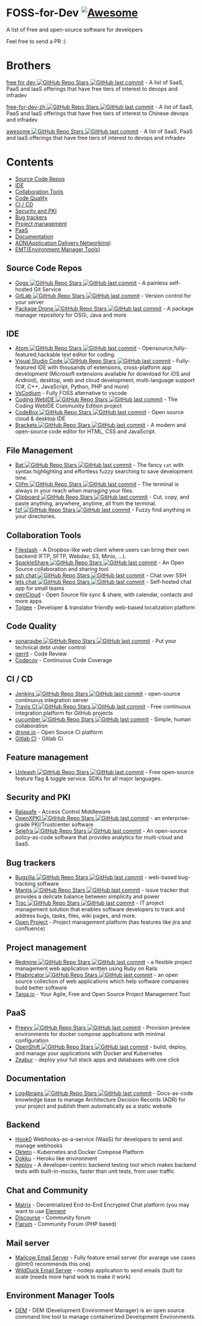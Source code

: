 # FOSS-for-Dev  [![Awesome](https://cdn.rawgit.com/sindresorhus/awesome/d7305f38d29fed78fa85652e3a63e154dd8e8829/media/badge.svg)](https://github.com/sindresorhus/awesome)
A list of Free and open-source software for developers

 
Feel free to send a PR :)
# Brothers
[free for dev ![GitHub Repo Stars](https://img.shields.io/github/stars/ripienaar/free-for-dev) ![GitHub last commit](https://img.shields.io/github/last-commit/ripienaar/free-for-dev)](https://github.com/ripienaar/free-for-dev) - A list of SaaS, PaaS and IaaS offerings that have free tiers of interest to devops and infradev

[free-for-dev-zh ![GitHub Repo Stars](https://img.shields.io/github/stars/qinghuaiorg/free-for-dev-zh) ![GitHub last commit](https://img.shields.io/github/last-commit/qinghuaiorg/free-for-dev-zh)](https://github.com/qinghuaiorg/free-for-dev-zh) - A list of SaaS, PaaS and IaaS offerings that have free tiers of interest to Chinese devops and infradev

[awesome ![GitHub Repo Stars](https://img.shields.io/github/stars/sindresorhus/awesome) ![GitHub last commit](https://img.shields.io/github/last-commit/sindresorhus/awesome)](https://github.com/sindresorhus/awesome) - A list of SaaS, PaaS and IaaS offerings that have free tiers of interest to devops and infradev


# Contents
   * [Source Code Repos](#source-code-repos)
   * [IDE](#ide)
   * [Collaboration Tools](#collaboration-tools)
   * [Code Quality](#code-quality)
   * [CI / CD](#ci--cd)
   * [Security and PKI](#security-and-pki)
   * [Bug trackers](#bug-trackers)
   * [Project management](#project-management)
   * [PaaS](#paas)
   * [Documentation](#documentation)
   * [ADN(Application Delivery Networking)](#adn)
   * [EMT(Environment Manager Tools)](#emt)
   


## Source Code Repos 

 * [Gogs ![GitHub Repo Stars](https://img.shields.io/github/stars/gogits/gogs) ![GitHub last commit](https://img.shields.io/github/last-commit/gogits/gogs)](https://github.com/gogits/gogs)  - A painless self-hosted Git Service 
 * [GitLab ![GitHub Repo Stars](https://img.shields.io/github/stars/gitlabhq/gitlabhq) ![GitHub last commit](https://img.shields.io/github/last-commit/gitlabhq/gitlabhq)](https://github.com/gitlabhq/gitlabhq) - Version control for your server
 * [Package Drone ![GitHub Repo Stars](https://img.shields.io/github/stars/eclipse/packagedrone) ![GitHub last commit](https://img.shields.io/github/last-commit/eclipse/packagedrone)](https://github.com/eclipse/packagedrone) - A package manager repository for OSGi, Java and more


## IDE 
 * [Atom ![GitHub Repo Stars](https://img.shields.io/github/stars/atom/atom) ![GitHub last commit](https://img.shields.io/github/last-commit/atom/atom)](https://github.com/atom/atom) - Opensource,fully-featured,hackable text editor for coding.
 * [Visual Studio Code ![GitHub Repo Stars](https://img.shields.io/github/stars/Microsoft/vscode) ![GitHub last commit](https://img.shields.io/github/last-commit/Microsoft/vscode)](https://github.com/Microsoft/vscode) - Fully-featured IDE with thousands of extensions, cross-platform app development (Microsoft extensions available for download for iOS and Android), desktop, web and cloud development, multi-language support (C#, C++, JavaScript, Python, PHP and more)
 * [VsCodium](https://vscodium.com/) - Fully FOSS alternative to vscode
 * [Coding WebIDE ![GitHub Repo Stars](https://img.shields.io/github/stars/Coding/WebIDE) ![GitHub last commit](https://img.shields.io/github/last-commit/Coding/WebIDE)](https://github.com/Coding/WebIDE) - The Coding WebIDE Community Edition project
 * [CodeBox ![GitHub Repo Stars](https://img.shields.io/github/stars/CodeboxIDE/codebox) ![GitHub last commit](https://img.shields.io/github/last-commit/CodeboxIDE/codebox)](https://github.com/CodeboxIDE/codebox) - Open source cloud & desktop IDE
 * [Brackets ![GitHub Repo Stars](https://img.shields.io/github/stars/adobe/brackets) ![GitHub last commit](https://img.shields.io/github/last-commit/adobe/brackets)](https://github.com/adobe/brackets) -  A modern and open-source code editor for HTML, CSS and JavaScript.

## File Management
 * [Bat ![GitHub Repo Stars](https://img.shields.io/github/stars/sharkdp/bat) ![GitHub last commit](https://img.shields.io/github/last-commit/sharkdp/bat)](https://github.com/sharkdp/bat) - The fancy `cat` with syntax highlighting and effortless fuzzy searching to save development time.
 * [Clifm ![GitHub Repo Stars](https://img.shields.io/github/stars/leo-arch/clifm) ![GitHub last commit](https://img.shields.io/github/last-commit/leo-arch/clifm)](https://github.com/leo-arch/clifm) - The terminal is always in your reach when managing your files.
 * [Clipboard ![GitHub Repo Stars](https://img.shields.io/github/stars/Slackadays/Clipboard) ![GitHub last commit](https://img.shields.io/github/last-commit/Slackadays/Clipboard)](https://github.com/Slackadays/Clipboard) - Cut, copy, and paste anything, anywhere, anytime, all from the terminal.
 * [fzf ![GitHub Repo Stars](https://img.shields.io/github/stars/junegunn/fzf) ![GitHub last commit](https://img.shields.io/github/last-commit/junegunn/fzf)](https://github.com/junegunn/fzf) - Fuzzy find anything in your directories.

## Collaboration Tools

 * [Filestash](http://www.filestash.app) - A Dropbox-like web client where users can bring their own backend (FTP, SFTP, Webdav, S3, Minio, ...).
 * [SparkleShare ![GitHub Repo Stars](https://img.shields.io/github/stars/hbons/SparkleShare) ![GitHub last commit](https://img.shields.io/github/last-commit/hbons/SparkleShare)](https://github.com/hbons/SparkleShare) - An Open Source collaboration and sharing tool
 * [ssh chat ![GitHub Repo Stars](https://img.shields.io/github/stars/shazow/ssh-chat) ![GitHub last commit](https://img.shields.io/github/last-commit/shazow/ssh-chat)](https://github.com/shazow/ssh-chat) - Chat over SSH 
 * [lets chat ![GitHub Repo Stars](https://img.shields.io/github/stars/sdelements/lets-chat) ![GitHub last commit](https://img.shields.io/github/last-commit/sdelements/lets-chat)](https://github.com/sdelements/lets-chat) - Self-hosted chat app for small teams
 * [ownCloud](https://owncloud.org) - Open Source file sync & share, with calendar, contacts and more apps
 * [Tolgee](https://tolgee.io) - Developer & translator friendly web-based localization platform

## Code Quality

 * [sonarqube ![GitHub Repo Stars](https://img.shields.io/github/stars/SonarSource/sonarqube) ![GitHub last commit](https://img.shields.io/github/last-commit/SonarSource/sonarqube)](https://github.com/SonarSource/sonarqube) - Put your technical debt under control
 * [gerrit](https://gerrit.googlesource.com/) - Code Review
 * [Codecov](https://codecov.io/) - Continuous Code Coverage


## CI / CD

 * [Jenkins ![GitHub Repo Stars](https://img.shields.io/github/stars/jenkinsci/jenkins) ![GitHub last commit](https://img.shields.io/github/last-commit/jenkinsci/jenkins)](https://github.com/jenkinsci/jenkins) - open-source continuous integration server
 * [Travis CI ![GitHub Repo Stars](https://img.shields.io/github/stars/travis-ci/travis-ci) ![GitHub last commit](https://img.shields.io/github/last-commit/travis-ci/travis-ci)](https://github.com/travis-ci/travis-ci) - Free continuous integration platform for GitHub projects
 * [cucumber ![GitHub Repo Stars](https://img.shields.io/github/stars/cucumber/cucumber) ![GitHub last commit](https://img.shields.io/github/last-commit/cucumber/cucumber)](https://github.com/cucumber/cucumber) - Simple, human collaboration 
 * [drone.io](https://drone.io) - Open Source CI platform
 * [Gitlab CI](https://docs.gitlab.com/ee/ci/) - Gitlab Ci
 
## Feature management
 * [Unleash ![GitHub Repo Stars](https://img.shields.io/github/stars/Unleash/unleash) ![GitHub last commit](https://img.shields.io/github/last-commit/Unleash/unleash)](https://github.com/Unleash/unleash) - Free open-source feature flag & toggle service. SDKs for all major languages.

## Security and PKI

 * [Ralasafe](http://sourceforge.net/projects/ralasafe/) - Access Control Middleware
 * [OpenXPKI ![GitHub Repo Stars](https://img.shields.io/github/stars/openxpki/openxpki) ![GitHub last commit](https://img.shields.io/github/last-commit/openxpki/openxpki)](https://github.com/openxpki/openxpki) - an enterprise-grade PKI/Trustcenter software
 * [Selefra ![GitHub Repo Stars](https://img.shields.io/github/stars/selefra/selefra) ![GitHub last commit](https://img.shields.io/github/last-commit/selefra/selefra)](https://github.com/selefra/selefra) - An open-source policy-as-code software that provides analytics for multi-cloud and SaaS.

## Bug trackers

* [Bugzilla ![GitHub Repo Stars](https://img.shields.io/github/stars/bugzilla/bugzilla) ![GitHub last commit](https://img.shields.io/github/last-commit/bugzilla/bugzilla)](https://github.com/bugzilla/bugzilla) - web-based bug-tracking software
* [Mantis ![GitHub Repo Stars](https://img.shields.io/github/stars/mantisbt/mantisbt) ![GitHub last commit](https://img.shields.io/github/last-commit/mantisbt/mantisbt)](https://github.com/mantisbt/mantisbt) - issue tracker that provides a delicate balance between simplicity and power
* [Trac ![GitHub Repo Stars](https://img.shields.io/github/stars/edgewall/trac) ![GitHub last commit](https://img.shields.io/github/last-commit/edgewall/trac)](https://github.com/edgewall/trac) - IT project management solution that enables software developers to track and address bugs, tasks, files, wiki pages, and more.
* [Open Project](https://www.openproject.org) - Project management platform (has features like jira and confluence)

## Project management
* [Redmine ![GitHub Repo Stars](https://img.shields.io/github/stars/redmine/redmine) ![GitHub last commit](https://img.shields.io/github/last-commit/redmine/redmine)](https://github.com/redmine/redmine) - a flexible project management web application written using Ruby on Rails
* [Phabricator ![GitHub Repo Stars](https://img.shields.io/github/stars/phacility/phabricator) ![GitHub last commit](https://img.shields.io/github/last-commit/phacility/phabricator)](https://github.com/phacility/phabricator) - an open source collection of web applications which help software companies build better software
* [Taiga.io](https://github.com/taigaio) - Your Agile, Free and Open Source Project Management Tool

## PaaS
* [Preevy ![GitHub Repo Stars](https://img.shields.io/github/stars/livecycle/preevy) ![GitHub last commit](https://img.shields.io/github/last-commit/livecycle/preevy)](https://github.com/livecycle/preevy) - Provision preview environments for docker compose applications with minimal configuration
 * [OpenShift ![GitHub Repo Stars](https://img.shields.io/github/stars/openshift/origin) ![GitHub last commit](https://img.shields.io/github/last-commit/openshift/origin)](https://github.com/openshift/origin) - build, deploy, and manage your applications with Docker and Kubernetes
 * [Zeabur](https://zeabur.com) - deploy your full stack apps and databases with one click

## Documentation

 * [Log4brains ![GitHub Repo Stars](https://img.shields.io/github/stars/thomvaill/log4brains) ![GitHub last commit](https://img.shields.io/github/last-commit/thomvaill/log4brains)](https://github.com/thomvaill/log4brains) - Docs-as-code knowledge base to manage Architecture Decision Records (ADR) for your project and publish them automatically as a static website

## Backend

* [Hook0](https://www.hook0.com/) Webhooks-as-a-service (WaaS) for developers to send and manage webhooks
* [Okteto](https://www.okteto.com/) - Kubernetes and Docker Compose Platform
* [Dokku](https://dokku.com/) - Heroku like environment
* [Keploy](https://www.keploy.io/) - A  developer-centric backend testing tool which makes backend tests with built-in-mocks, faster than unit tests, from user traffic

## Chat and Community

* [Matrix](https://matrix.org) - Decentrialized End-to-End Encrypted Chat platform (you may want to use [Element](https://element.io/)
* [Discourse](https://discourse.org) - Community forum
* [Flarum](https://flarum.org) - Community Forum (PHP based)

## Mail server

* [Mailcow Email Server](https://mailcow.email/) - Fully feature email server (for avarage use cases @lmtr0 recommends this one)
* [WildDuck Email Server](https://wildduck.email/) - nodejs application to send emails (built for scale (needs more hand work to make it work)

## Environment Manager Tools
* [DEM](https://axemsolutions.io/dem_doc/index.html) - DEM (Development Environment Manager) is an open source command line tool to manage containerized Development Environments.